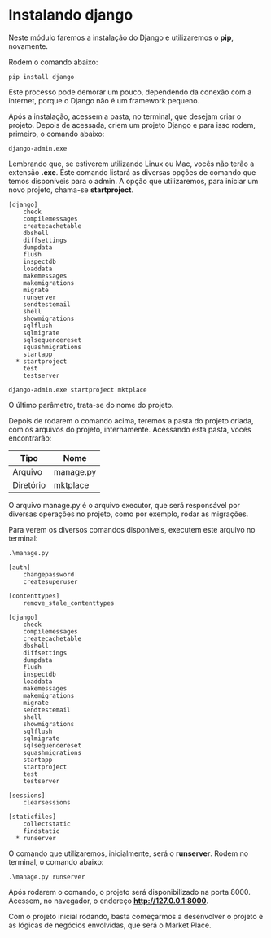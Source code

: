 # Instalando django

Neste módulo faremos a instalação do Django e utilizaremos o **pip**, novamente.

Rodem o comando abaixo:

`pip install django`

Este processo pode demorar um pouco, dependendo da conexão com a internet, porque o Django não é um framework pequeno.

Após a instalação, acessem a pasta, no terminal, que desejam criar o projeto. Depois de acessada, criem um projeto Django e para isso rodem, primeiro, o comando abaixo:

`django-admin.exe`

Lembrando que, se estiverem utilizando Linux ou Mac, vocês não terão a extensão **.exe**. Este comando listará as diversas opções de comando que temos disponíveis para o admin. A opção que utilizaremos, para iniciar um novo projeto, chama-se **startproject**.

```
[django]
    check
    compilemessages
    createcachetable
    dbshell
    diffsettings
    dumpdata
    flush
    inspectdb
    loaddata
    makemessages
    makemigrations
    migrate
    runserver
    sendtestemail
    shell
    showmigrations
    sqlflush
    sqlmigrate
    sqlsequencereset
    squashmigrations
    startapp
  * startproject
    test
    testserver
```

`django-admin.exe startproject mktplace`

O último parâmetro, trata-se do nome do projeto.

Depois de rodarem o comando acima, teremos a pasta do projeto criada, com os arquivos do projeto, internamente. Acessando esta pasta, vocês encontrarão:

| Tipo | Nome | 
| ---- | ---- |
| Arquivo | manage.py |
| Diretório | mktplace |

O arquivo manage.py é o arquivo executor, que será responsável por diversas operações no projeto, como por exemplo, rodar as migrações.

Para verem os diversos comandos disponíveis, executem este arquivo no terminal:

`.\manage.py`

```
[auth]
    changepassword
    createsuperuser

[contenttypes]
    remove_stale_contenttypes

[django]
    check
    compilemessages
    createcachetable
    dbshell
    diffsettings
    dumpdata
    flush
    inspectdb
    loaddata
    makemessages
    makemigrations
    migrate
    sendtestemail
    shell
    showmigrations
    sqlflush
    sqlmigrate
    sqlsequencereset
    squashmigrations
    startapp
    startproject
    test
    testserver

[sessions]
    clearsessions

[staticfiles]
    collectstatic
    findstatic
  * runserver
```

O comando que utilizaremos, inicialmente, será o **runserver**. Rodem no terminal, o comando abaixo:

`.\manage.py runserver`

Após rodarem o comando, o projeto será disponibilizado na porta 8000. Acessem, no navegador, o endereço **http://127.0.0.1:8000**.

Com o projeto inicial rodando, basta começarmos a desenvolver o projeto e as lógicas de negócios envolvidas, que será o Market Place.